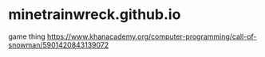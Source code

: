 # minetrainwreck.github.io
game thing https://www.khanacademy.org/computer-programming/call-of-snowman/5901420843139072
